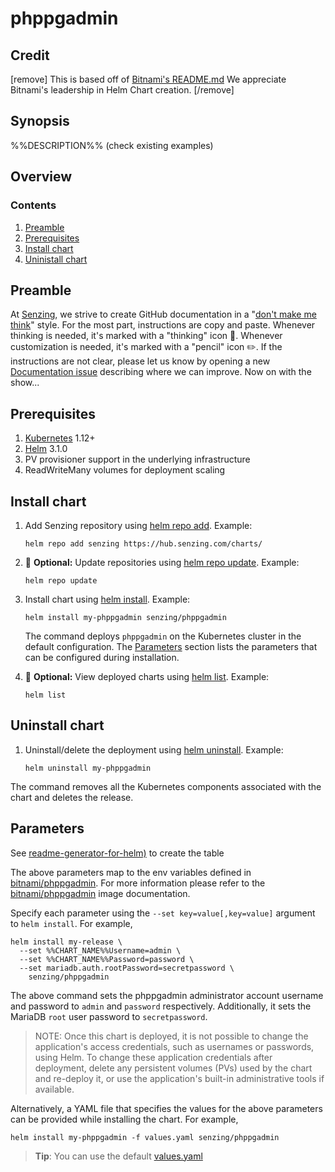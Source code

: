 # phppgadmin

## Credit

[remove]
This is based off of [Bitnami's README.md](https://github.com/bitnami/charts/blob/master/template/CHART_NAME/README.md)
We appreciate Bitnami's leadership in Helm Chart creation.
[/remove]

## Synopsis

%%DESCRIPTION%% (check existing examples)

## Overview

### Contents

1. [Preamble](#preamble)
1. [Prerequisites](#prerequisites)
1. [Install chart](#install-chart)
1. [Uninistall chart](#uninstall-chart)

## Preamble

At [Senzing](http://senzing.com),
we strive to create GitHub documentation in a
"[don't make me think](https://github.com/Senzing/knowledge-base/blob/master/WHATIS/dont-make-me-think.md)" style.
For the most part, instructions are copy and paste.
Whenever thinking is needed, it's marked with a "thinking" icon :thinking:.
Whenever customization is needed, it's marked with a "pencil" icon :pencil2:.
If the instructions are not clear, please let us know by opening a new
[Documentation issue](https://github.com/Senzing/kubernetes-demo/issues/new?assignees=&labels=&template=documentation_request.md)
describing where we can improve.   Now on with the show...

## Prerequisites

1. [Kubernetes](https://github.com/Senzing/knowledge-base/blob/master/WHATIS/kubernetes.md) 1.12+
1. [Helm](https://github.com/Senzing/knowledge-base/blob/master/WHATIS/helm.md) 3.1.0
1. PV provisioner support in the underlying infrastructure
1. ReadWriteMany volumes for deployment scaling

## Install chart

1. Add Senzing repository using
   [helm repo add](https://helm.sh/docs/helm/helm_repo_add/).
   Example:

    ```console
    helm repo add senzing https://hub.senzing.com/charts/
    ```

1. :thinking: **Optional:** Update repositories using
   [helm repo update](https://helm.sh/docs/helm/helm_repo_update/).
   Example:

    ```console
    helm repo update
    ```

1. Install chart using
   [helm install](https://helm.sh/docs/helm/helm_install/).
   Example:

    ```console
    helm install my-phppgadmin senzing/phppgadmin
    ```

    The command deploys `phppgadmin` on the Kubernetes cluster in the default configuration.
    The [Parameters](#parameters) section lists the parameters that can be configured during installation.

1. :thinking: **Optional:** View deployed charts using
   [helm list](https://helm.sh/docs/helm/helm_list/).
   Example:

    ```console
    helm list
    ```

## Uninstall chart

1. Uninstall/delete the deployment using
   [helm uninstall](https://helm.sh/docs/helm/helm_uninstall/).
   Example:

    ```console
    helm uninstall my-phppgadmin
    ```

The command removes all the Kubernetes components associated with the chart and deletes the release.

## Parameters

See [readme-generator-for-helm)](https://github.com/bitnami-labs/readme-generator-for-helm) to create the table

The above parameters map to the env variables defined in [bitnami/phppgadmin](http://github.com/bitnami/bitnami-docker-%%CHART_NAME%%). For more information please refer to the [bitnami/phppgadmin](http://github.com/bitnami/bitnami-docker-%%CHART_NAME%%) image documentation.

Specify each parameter using the `--set key=value[,key=value]` argument to `helm install`. For example,

```console
helm install my-release \
  --set %%CHART_NAME%%Username=admin \
  --set %%CHART_NAME%%Password=password \
  --set mariadb.auth.rootPassword=secretpassword \
    senzing/phppgadmin
```

The above command sets the phppgadmin administrator account username and password to `admin` and `password` respectively. Additionally, it sets the MariaDB `root` user password to `secretpassword`.

> NOTE: Once this chart is deployed, it is not possible to change the application's access credentials, such as usernames or passwords, using Helm. To change these application credentials after deployment, delete any persistent volumes (PVs) used by the chart and re-deploy it, or use the application's built-in administrative tools if available.

Alternatively, a YAML file that specifies the values for the above parameters can be provided while installing the chart. For example,

```console
helm install my-phppgadmin -f values.yaml senzing/phppgadmin
```

> **Tip**: You can use the default [values.yaml](values.yaml)
